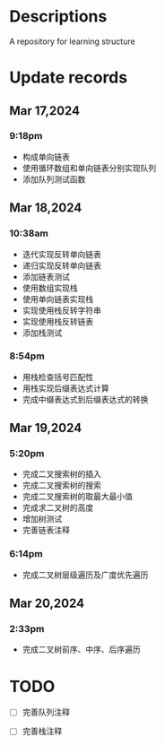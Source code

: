 # Descriptions

A repository for learning structure

# Update records

## Mar 17,2024

### 9:18pm

- 构成单向链表
- 使用循环数组和单向链表分别实现队列
- 添加队列测试函数

## Mar 18,2024

### 10:38am

- 迭代实现反转单向链表
- 递归实现反转单向链表
- 添加链表测试
- 使用数组实现栈
- 使用单向链表实现栈
- 实现使用栈反转字符串
- 实现使用栈反转链表
- 添加栈测试

### 8:54pm

- 用栈检查括号匹配性
- 用栈实现后缀表达式计算
- 完成中缀表达式到后缀表达式的转换

## Mar 19,2024

### 5:20pm

- 完成二叉搜索树的插入
- 完成二叉搜索树的搜索
- 完成二叉搜索树的取最大最小值
- 完成求二叉树的高度
- 增加树测试
- 完善链表注释

### 6:14pm

- 完成二叉树层级遍历及广度优先遍历

## Mar 20,2024

### 2:33pm

- 完成二叉树前序、中序、后序遍历

# TODO

- [ ] 完善队列注释
- [ ] 完善栈注释

